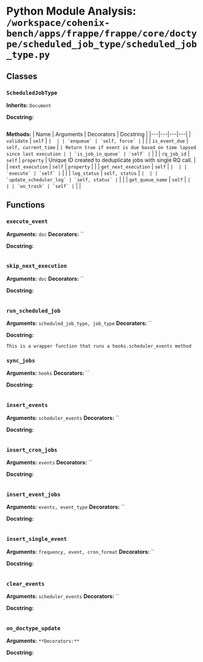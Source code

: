# Python Module Analysis: `/workspace/cohenix-bench/apps/frappe/frappe/core/doctype/scheduled_job_type/scheduled_job_type.py`

## Classes

### `ScheduledJobType`
**Inherits:** `Document`


**Docstring:**
```

```

**Methods:**
| Name | Arguments | Decorators | Docstring |
|---|---|---|---|
| `validate` | `self` | `` |  |
| `enqueue` | `self, force` | `` |  |
| `is_event_due` | `self, current_time` | `` | Return true if event is due based on time lapsed since last execution |
| `is_job_in_queue` | `self` | `` |  |
| `rq_job_id` | `self` | `property` | Unique ID created to deduplicate jobs with single RQ call. |
| `next_execution` | `self` | `property` |  |
| `get_next_execution` | `self` | `` |  |
| `execute` | `self` | `` |  |
| `log_status` | `self, status` | `` |  |
| `update_scheduler_log` | `self, status` | `` |  |
| `get_queue_name` | `self` | `` |  |
| `on_trash` | `self` | `` |  |





## Functions

### `execute_event`
**Arguments:** `doc`
**Decorators:** ``

**Docstring:**
```

```
### `skip_next_execution`
**Arguments:** `doc`
**Decorators:** ``

**Docstring:**
```

```
### `run_scheduled_job`
**Arguments:** `scheduled_job_type, job_type`
**Decorators:** ``

**Docstring:**
```
This is a wrapper function that runs a hooks.scheduler_events method
```
### `sync_jobs`
**Arguments:** `hooks`
**Decorators:** ``

**Docstring:**
```

```
### `insert_events`
**Arguments:** `scheduler_events`
**Decorators:** ``

**Docstring:**
```

```
### `insert_cron_jobs`
**Arguments:** `events`
**Decorators:** ``

**Docstring:**
```

```
### `insert_event_jobs`
**Arguments:** `events, event_type`
**Decorators:** ``

**Docstring:**
```

```
### `insert_single_event`
**Arguments:** `frequency, event, cron_format`
**Decorators:** ``

**Docstring:**
```

```
### `clear_events`
**Arguments:** `scheduler_events`
**Decorators:** ``

**Docstring:**
```

```
### `on_doctype_update`
**Arguments:** ``
**Decorators:** ``

**Docstring:**
```

```

